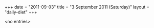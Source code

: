 +++
date = "2011-09-03"
title = "3 September 2011 (Saturday)"
layout = "daily-diet"
+++

<p>&lt;no entries&gt;</p>